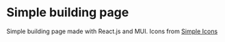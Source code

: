 # Simple building page

Simple building page made with React.js and MUI. Icons from [Simple Icons](https://simpleicons.org/)
